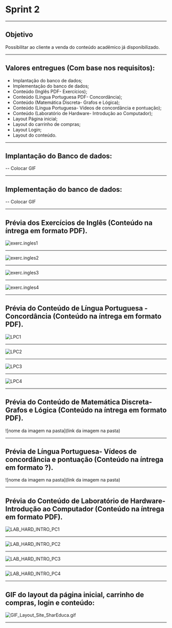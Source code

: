 # Sprint 2

-----------------------------------------------------------------------------------------------------------------------------------------------

## Objetivo
Possibilitar ao cliente a venda do conteúdo acadêmico já disponibilizado. 

-----------------------------------------------------------------------------------------------------------------------------------------------

## Valores entregues (Com base nos requisitos):

- Implantação do banco de dados;
- Implementação do banco de dados;
- Conteúdo (Inglês PDF- Exercícios);
- Conteúdo (Língua Portuguesa PDF- Concordância);
- Conteúdo (Matemática Discreta- Grafos e Lógica);
- Conteúdo (Língua Portuguesa- Vídeos de concordância e pontuação);
- Conteúdo (Laboratório de Hardware- Introdução ao Computador);
- Layout Página inicial;
- Layout do carrinho de compras;
- Layout Login;
- Layout do conteúdo.



----------------------------------------------------------------------------------------------------------------------------------------------------------
## Implantação do Banco de dados:
-- Colocar GIF 

----------------------------------------------------------------------------------------------------------------------------------------------------------
## Implementação do banco de dados: 
-- Colocar GIF 

----------------------------------------------------------------------------------------------------------------------------------------------------------
## Prévia dos Exercícios de Inglês (Conteúdo na íntrega em formato PDF). 

![exerc.ingles1](https://github.com/Leo0256/Equipe_Lider-Projeto_Integrador/blob/master/Projeto/Documentos/Imagens/Conteudos/ING/exerc.ingles1.jpg)

----------------------------------------------------------------------------------------------------------------------------------------------------------

![exerc.ingles2](https://github.com/Leo0256/Equipe_Lider-Projeto_Integrador/blob/master/Projeto/Documentos/Imagens/Conteudos/ING/exerc.ingles2.jpg)

----------------------------------------------------------------------------------------------------------------------------------------------------------

![exerc.ingles3](https://github.com/Leo0256/Equipe_Lider-Projeto_Integrador/blob/master/Projeto/Documentos/Imagens/Conteudos/ING/exerc.ingles3.jpg)

----------------------------------------------------------------------------------------------------------------------------------------------------------

![exerc.ingles4](https://github.com/Leo0256/Equipe_Lider-Projeto_Integrador/blob/master/Projeto/Documentos/Imagens/Conteudos/ING/exerc.ingles4.jpg)

----------------------------------------------------------------------------------------------------------------------------------------------------------

## Prévia do Conteúdo de Língua Portuguesa - Concordância (Conteúdo na íntrega em formato PDF). 

![LPC1](https://github.com/Leo0256/Equipe_Lider-Projeto_Integrador/blob/master/Projeto/Documentos/Imagens/Conteudos/LP/LPC1.jpg)

----------------------------------------------------------------------------------------------------------------------------------------------------------

![LPC2](https://github.com/Leo0256/Equipe_Lider-Projeto_Integrador/blob/master/Projeto/Documentos/Imagens/Conteudos/LP/LPC2.jpg)

----------------------------------------------------------------------------------------------------------------------------------------------------------

![LPC3](https://github.com/Leo0256/Equipe_Lider-Projeto_Integrador/blob/master/Projeto/Documentos/Imagens/Conteudos/LP/LPC3.jpg)

----------------------------------------------------------------------------------------------------------------------------------------------------------

![LPC4](https://github.com/Leo0256/Equipe_Lider-Projeto_Integrador/blob/master/Projeto/Documentos/Imagens/Conteudos/LP/LPC4.jpg)

----------------------------------------------------------------------------------------------------------------------------------------------------------

## Prévia do Conteúdo de Matemática Discreta- Grafos e Lógica (Conteúdo na íntrega em formato PDF). 

![nome da imagem na pasta](link da imagem na pasta)


----------------------------------------------------------------------------------------------------------------------------------------------------------
## Prévia de Língua Portuguesa- Vídeos de concordância e pontuação (Conteúdo na íntrega em formato ?). 

![nome da imagem na pasta](link da imagem na pasta)


----------------------------------------------------------------------------------------------------------------------------------------------------------

 ## Prévia do Conteúdo de Laboratório de Hardware- Introdução ao Computador (Conteúdo na íntrega em formato PDF). 

![LAB_HARD_INTRO_PC1](https://github.com/Leo0256/Equipe_Lider-Projeto_Integrador/blob/master/Projeto/Documentos/Imagens/Conteudos/LabHard/LAB_HARD_INTRO_PC1.jpg)

----------------------------------------------------------------------------------------------------------------------------------------------------------

![LAB_HARD_INTRO_PC2](https://github.com/Leo0256/Equipe_Lider-Projeto_Integrador/blob/master/Projeto/Documentos/Imagens/Conteudos/LabHard/LAB_HARD_INTRO_PC2.jpg)

----------------------------------------------------------------------------------------------------------------------------------------------------------

![LAB_HARD_INTRO_PC3](https://github.com/Leo0256/Equipe_Lider-Projeto_Integrador/blob/master/Projeto/Documentos/Imagens/Conteudos/LabHard/LAB_HARD_INTRO_PC3.jpg)

----------------------------------------------------------------------------------------------------------------------------------------------------------

![LAB_HARD_INTRO_PC4](https://github.com/Leo0256/Equipe_Lider-Projeto_Integrador/blob/master/Projeto/Documentos/Imagens/Conteudos/LabHard/LAB_HARD_INTRO_PC4.jpg)

----------------------------------------------------------------------------------------------------------------------------------------------------------

## GIF do layout da página inicial, carrinho de compras, login e conteúdo:

![GIF_Layout_Site_SharEduca.gif](https://github.com/Leo0256/Equipe_Lider-Projeto_Integrador/blob/master/Projeto/Documentos/Imagens/GIF_Layout_Site_SharEduca.gif)
 

----------------------------------------------------------------------------------------------------------------------------------------------------------
 

 

 



